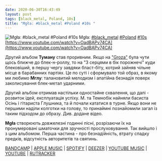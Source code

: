 ```yaml
---
date: 2020-06-30T16:43:49
layout: post
tags: [black_metal, Poland, 10s]
title: "Mgła: #black_metal #Poland #10s "
---
```

![Mgła: #black_metal #Poland #10s ](https://i.ytimg.com/vi/OadBAPv74CA/maxresdefault.jpg)
Mgła: [#black_metal](/tags/#black_metal) [#Poland](/tags/#Poland) [#10s](/tags/#10s) [https://www.youtube.com/watch?v=OadBAPv74CA](https://www.youtube.com/watch?v=OadBAPv74CA)

Другий альбом **Туману** став проривним. Якщо на [&quot;Groza&quot;](/2020-02-10-mgla--atmospheric-black-metal-poland-00s-) була чути щось ближче до блек-н-роллу, то на &quot;З серцями в бік порожнечі&quot; куди блековіший, в першу чергу завдяки бласт-біту, котрий зайняв чільне місце в барабанних партіях. Це по суті і сформувало той образ, в якому ми любимо **Мглу**: талановитий мелодизм і апатійна безнадія поверх заколисування блек-метал ударними.

Другий альбом отримав настільки одностайне схвалення, що далі - розвиток ідей, експлуатація успіху. М. та Темнобік найняли басиста Осінь і гітариста Глушника, та й почали кататися в турне. Якщо вони не першими наділи колготки на голову, то принаймні познайомили загал із таким підходом до образу. Див. додане відео.

**Mgła** створюють довжелезні годинні пісні, розрізаючи їх на пронумеровані шматочки для зручності прослуховування. Так вийшло і з цим альбомом. Перша частина - про безнадійність, втрату спадку предків, відсутність авторитетів та святинь.

[BANDCAMP](https://no-solace.bandcamp.com/album/with-hearts-toward-none-lp-2012) \| [APPLE MUSIC](https://music.apple.com/ru/album/with-hearts-toward-none/1439908964) \| [SPOTIFY](https://open.spotify.com/album/3E7l1u6VA8525P3w3YxSxH) \| [DEEZER](https://www.deezer.com/album/91557182?utm_source=deezer&amp;utm_content=album-91557182&amp;utm_term=1601611822_1593524558&amp;utm_medium=web) \| [YOUTUBE MUSIC](https://music.youtube.com/playlist?list=OLAK5uy_kAxOesH7K19xGDLummJbqxTUmiycbGNJo) \| [YOUTUBE](https://www.youtube.com/playlist?list=OLAK5uy_lMqWyrvqPkbgQIppEG2ie4T7KNDvw2NQ4) \| [RUTRACKER](https://rutracker.org/forum/viewtopic.php?t=5153949)